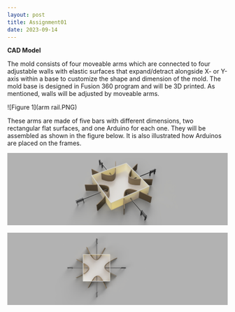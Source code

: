 ```yaml
---
layout: post
title: Assignment01
date: 2023-09-14
---
```



**CAD Model**


The mold consists of four moveable arms which are connected to four adjustable walls with elastic surfaces that expand/detract alongside X- or Y-axis within a base to customize the shape and dimension of the mold. The mold base is designed in Fusion 360 program and will be 3D printed. As mentioned, walls will be adjusted by moveable arms. 

![Figure 1](arm rail.PNG)


These arms are made of five bars with different dimensions, two rectangular flat surfaces, and one Arduino for each one. They will be assembled as shown in the figure below. It is also illustrated how Arduinos are placed on the frames. 


![Figure 2](mold1.jpg)

![Figure 3](mold3.PNG)
